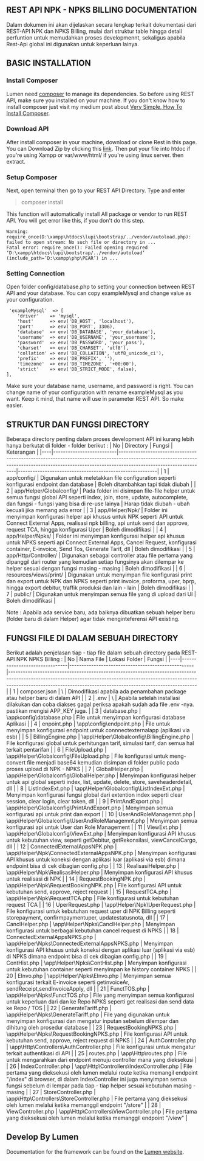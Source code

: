 ## REST API NPK - NPKS BILLING DOCUMENTATION
Dalam dokumen ini akan dijelaskan secara lengkap terkait dokumentasi dari REST-API NPK dan NPKS Billing, mulai dari struktur table hingga detail perfuntion untuk memudahkan proses developmennt, sekaligus apabila Rest-Api global ini digunakan untuk keperluan lainya.

## BASIC INSTALLATION
### Install Composer
Lumen need [composer](https://getcomposer.org/download/) to manage its dependencies. So before using REST API, make sure you installed on your machine. If you don't know how to install composer just visit my medium post about [Very Simple, How To Install Composer](https://medium.com/@chalidade).

### Download API
After install composer in your machine, download or clone Rest in this page. You can Download Zip by clicking this [link](https://codeload.github.com/chalidade/Rest/zip/dev). Then put your file into htdoc if you're using Xampp or var/www/html/ if you're using linux server. then extract.

### Setup Composer
Next, open terminal then go to your REST API Directory. Type and enter
> composer install

This function will automatically install All package or vendor to run REST API. You will get error like this, if you don't do this step.
```
Warning: require_once(D:\xampp\htdocs\lupi\bootstrap/../vendor/autoload.php): failed to open stream: No such file or directory in ...
Fatal error: require_once(): Failed opening required ‘D:\xampp\htdocs\lupi\bootstrap/../vendor/autoload’ (include_path=’D:\xampp\php\PEAR’) in ...
```

### Setting Connection
Open folder config/database.php to setting your connection between REST API and your database. You can copy exampleMysql and change value as your configuration.
```
 'exampleMysql'  => [
    'driver'    => 'mysql',
    'host'      => env('DB_HOST', 'localhost'),
    'port'      => env('DB_PORT', 3306),
    'database'  => env('DB_DATABASE', 'your_database'),
    'username'  => env('DB_USERNAME', 'your_username'),
    'password'  => env('DB_PASSWORD', 'your_pass'),
    'charset'   => env('DB_CHARSET', 'utf8'),
    'collation' => env('DB_COLLATION', 'utf8_unicode_ci'),
    'prefix'    => env('DB_PREFIX', ''),
    'timezone'  => env('DB_TIMEZONE', '+00:00'),
    'strict'    => env('DB_STRICT_MODE', false),
],
```

Make sure your database name, username, and password is right. You can change name of your configuration with rename exampleMysql as you want. Keep it mind, that name will use in parameter REST API. So make easier.


## STRUKTUR DAN FUNGSI DIRECTORY
Beberapa directory penting dalam proses development API ini kurang lebih hanya berkutat di folder - folder berikut :
| No | Directory                | Fungsi                                                                                                                                                                                         | Keterangan                                              |
|----|--------------------------|------------------------------------------------------------------------------------------------------------------------------------------------------------------------------------------------|---------------------------------------------------------|
|  1 | app/config/              | Digunakan untuk meletakkan file configuration seperti konfigurasi endpoint dan database                                                                                                        | Boleh ditambahkan tapi tidak diubah                     |
|  2 | app/Helper/Globalconfig/ | Pada folder ini disimpan file-file helper untuk semua fungsi global API seperti index, join, store, update, autocomplete, dan fungsi - fungsi yang bisa di re-use lainya                       | Harap tidak diubah - ubah kecuali jika memang ada error |
|  3 | app/Helper/Npk/          | Folder ini menyimpan konfigurasi helper api khusus untuk NPK seperti API untuk Connect External Apps, realisasi npk billing, api untuk send dan approve, request TCA, hingga konfigurasi Uper  | Boleh dimodifikasi                                      |
|  4 | app/Helper/Npks/         | Folder ini menyimpan konfigurasi helper api khusus untuk NPKS seperti api Connect External Apps, Cancel Request, konfigurasi container, E-invoice, Send Tos, Generate Tarif, dll               | Boleh dimodifikasi                                      |
|  5 | app/Http/Controller/     | Digunakan sebagai controller atau file pertama yang dipanggil dari router yang kemudian setiap fungsinya akan dilempar ke helper sesuai dengan fungsi masing - masing                          | Boleh dimodifikasi                                      |
| 6  | resources/views/print/   | Digunakan untuk menyimpan file konfigurasi print dan export untuk NPK dan NPKS seperti print invoice, proforma, uper, bprp, hingga export debitur, traffik produksi dan lain - lain            | Boleh dimodifikasi                                      |
| 7  | public/                  | Digunakan untuk menyimpan semua file yang di upload dari UI                                                                                                                                    | Boleh dimodifikasi                                      |

Note : Apabila ada service baru, ada baiknya dibuatkan sebuah helper beru (folder baru di dalam Helper) agar tidak menginteferensi API existing.

## FUNGSI FILE DI DALAM SEBUAH DIRECTORY
Berikut adalah penjelasan tiap - tiap file dalam sebuah directory pada REST-API NPK NPKS Billing :
| No | Nama File                     | Lokasi Folder                                     | Fungsi                                                                                                                                                                                                                                  |
|----|-------------------------------|---------------------------------------------------|-----------------------------------------------------------------------------------------------------------------------------------------------------------------------------------------------------------------------------------------|
| 1  | composer.json                 | \                                                 | Dimodifikasi apabila ada penambahan package atau helper baru di dalam API                                                                                                                                                               |
| 2  | .env                          | \                                                 | Apabila setelah installasi dilakukan dan coba diakses gagal periksa apakah sudah ada file .env -nya. pastikan mengisi APP_KEY juga.                                                                                                     |
| 3  | database.php                  | \app\config\database.php                          | File untuk menyimpan konfigurasi database Aplikasi                                                                                                                                                                                      |
| 4  | enpoint.php                   | \app\config\endpoint.php                          | File untuk menyimpan konfigurasi endpoint untuk connnectexternalapp (aplikasi via esb)                                                                                                                                                  |
| 5  | BillingEngine.php             | \app\Helper\Globalconfig\BillingEngine.php        | File konfigurasi global untuk perhitungan tarif, simulasi tarif, dan semua hal terkait pentarifan                                                                                                                                       |
| 6  | FileUpload.php                | \app\Helper\Globalconfig\FileUpload.php           | File konfigurasi untuk meng-convert file menjadi base64 kemudian disimpan di folder public pada proses upload di NPK - NPKS                                                                                                             |
| 7  | GlobalHelper.php              | \app\Helper\Globalconfig\GlobalHelper.php         | Menyimpan konfigurasi helper untuk api global seperti index, list, update, delete, store, saveheaderdetail, dll                                                                                                                         |
| 8  | ListIndexExt.php              | \app\Helper\Globalconfig\ListIndexExt.php         | Menyimpan konfigurasi fungsi global dari extention index seperti clear session, clear login, clear token, dll                                                                                                                           |
| 9  | PrintAndExport.php            | \app\Helper\Globalconfig\PrintAndExport.php       | Menyimpan semua konfigurasi api untuk print dan export                                                                                                                                                                                  |
| 10 | UserAndRoleManagemnt.php      | \app\Helper\Globalconfig\UserAndRoleManagemnt.php | Menyimpan semua konfigurasi api untuk User dan Role Management                                                                                                                                                                          |
| 11 | ViewExt.php                   | \app\Helper\Globalconfig\ViewExt.php              | Menyimpan konfigurasi API khusus untuk kebutuhan view, seperti getDebitur, getRekonsilasi, viewCancelCargo, dll                                                                                                                         |
| 12 | ConnectedExternalAppsNPK.php  | \app\Helper\Npk\ConnectedExternalAppsNPK.php      | Menyimpan konfigurasi API khusus untuk koneksi dengan aplikasi luar (aplikasi via esb) dimana endpoint bisa di cek dibagian config.php                                                                                                  |
| 13 | RealisasiHelper.php           | \app\Helper\Npk\RealisasiHelper.php               | Menyimpan konfigurasi API khusus untuk realisasi di NPK                                                                                                                                                                                 |
| 14 | RequestBookingNPK.php         | \app\Helper\Npk\RequestBookingNPK.php             | File konfigurasi API untuk kebutuhan send, approve, reject request                                                                                                                                                                      |
| 15 | RequestTCA.php                | \app\Helper\Npk\RequestTCA.php                    | File konfigurasi untuk kebutuhan request TCA                                                                                                                                                                                            |
| 16 | UperRequest.php               | \app\Helper\Npk\UperRequest.php                   | File konfigurasi untuk kebutuhan request uper di NPK Billing seperti storepayment, confirmpaymentuper, updatestatusnota, dll                                                                                                            |
| 17 | CanclHelper.php               | \app\Helper\Npks\CanclHelper.php                  | Menyimpan konfigurasi untuk berbagai kebutuhan cancel request di NPKS                                                                                                                                                                   |
| 18 | ConnectedExternalAppsNPKS.php | \app\Helper\Npks\ConnectedExternalAppsNPKS.php    | Menyimpan konfigurasi API khusus untuk koneksi dengan aplikasi luar (aplikasi via esb) di NPKS dimana endpoint bisa di cek dibagian config.php                                                                                          |
| 19 | ContHist.php                  | \app\Helper\Npks\ContHist.php                     | Menyimpan konfigurasi untuk kebutuhan container seperti menyimpan ke history container NPKS                                                                                                                                             |
| 20 | EInvo.php                     | \app\Helper\Npks\EInvo.php                        | Menyimpan semua konfigurasi terkait E-invoice seperti getinvoiceAr, sendReceipt,sendInvoiceApply, dll                                                                                                                                   |
| 21 | FunctTOS.php                  | \app\Helper\Npks\FunctTOS.php                     | File yang menyimpan semua konfigurasi untuk keperluan dari dan ke Repo NPKS seperti get realisasi dan send data ke Repo / TOS                                                                                                           |
| 22 | GenerateTariff.php            | \app\Helper\Npks\GenerateTariff.php               | File yang digunakan untuk menyimpan konfigurasi dan mengatur inputan sebelum dilempar dan dihitung oleh prosedur database                                                                                                               |
| 23 | RequestBookingNPKS.php        | \app\Helper\Npks\RequestBookingNPKS.php           | File konfigurasi API untuk kebutuhan send, approve, reject request di NPKS                                                                                                                                                              |
| 24 | AuthController.php            | \app\Http\Controllers\AuthController.php          | File konfigurasi untuk mengatur terkait authentikasi di API                                                                                                                                                                             |
| 25 | routes.php                    | \app\Http\routes.php                              | File untuk mengarahkan dari endpoint menuju controller mana yang dieksekusi                                                                                                                                                             |
| 26 | IndexController.php           | \app\Http\Controllers\IndexController.php         | File pertama yang dieksekusi oleh lumen melalui route ketika memangil endpoint "/index" di browser, di dalam IndexController ini juga menyimpan semua fungsi sebelum di lempar pada tiap - tiap helper sesuai kebutuhan masing - masing |
| 27 | StoreController.php           | \app\Http\Controllers\StoreController.php         | File pertama yang dieksekusi oleh lumen melalui ketika memanggil endpoint "/store"                                                                                                                                                      |
| 28 | ViewController.php            | \app\Http\Controllers\ViewController.php          | File pertama yang dieksekusi oleh lumen melalui ketika memanggil endpoint "/view"                                                                                                                                                       |



## Develop By Lumen
Documentation for the framework can be found on the [Lumen website](http://lumen.laravel.com/docs).
